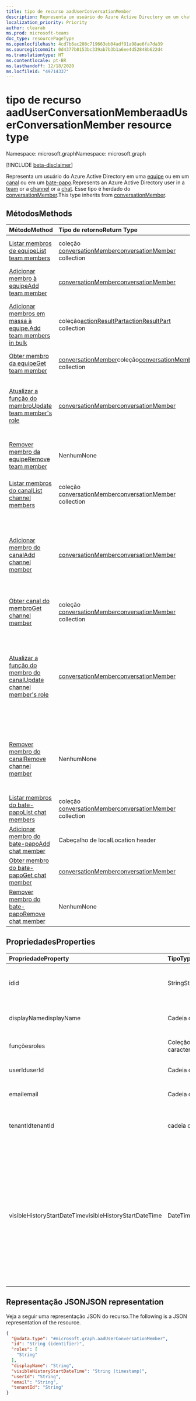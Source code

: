```yaml
---
title: tipo de recurso aadUserConversationMember
description: Representa um usuário do Azure Active Directory em um chat ou canal.
localization_priority: Priority
author: clearab
ms.prod: microsoft-teams
doc_type: resourcePageType
ms.openlocfilehash: 4cd7b6ac208c719663eb04adf91a98ae6fa7da39
ms.sourcegitcommit: 0d4377b0153bc339ab7b3b1a6ee4d52848b622d4
ms.translationtype: HT
ms.contentlocale: pt-BR
ms.lasthandoff: 12/18/2020
ms.locfileid: "49714337"
---
```

# <a name="aaduserconversationmember-resource-type"></a><span data-ttu-id="9c799-103">tipo de recurso aadUserConversationMember</span><span class="sxs-lookup"><span data-stu-id="9c799-103">aadUserConversationMember resource type</span></span>

<span data-ttu-id="9c799-104">Namespace: microsoft.graph</span><span class="sxs-lookup"><span data-stu-id="9c799-104">Namespace: microsoft.graph</span></span>

[!INCLUDE [beta-disclaimer](../../includes/beta-disclaimer.md)]

<span data-ttu-id="9c799-105">Representa um usuário do Azure Active Directory em uma [equipe](team.md) ou em um [canal](channel.md) ou em um [bate-papo](chat.md).</span><span class="sxs-lookup"><span data-stu-id="9c799-105">Represents an Azure Active Directory user in a [team](team.md) or a [channel](channel.md) or a [chat](chat.md).</span></span> <span data-ttu-id="9c799-106">Esse tipo é herdado do [conversationMember](conversationmember.md).</span><span class="sxs-lookup"><span data-stu-id="9c799-106">This type inherits from [conversationMember](conversationmember.md).</span></span>

## <a name="methods"></a><span data-ttu-id="9c799-107">Métodos</span><span class="sxs-lookup"><span data-stu-id="9c799-107">Methods</span></span>

| <span data-ttu-id="9c799-108">Método</span><span class="sxs-lookup"><span data-stu-id="9c799-108">Method</span></span>       | <span data-ttu-id="9c799-109">Tipo de retorno</span><span class="sxs-lookup"><span data-stu-id="9c799-109">Return Type</span></span>  |<span data-ttu-id="9c799-110">Descrição</span><span class="sxs-lookup"><span data-stu-id="9c799-110">Description</span></span>|
|:---------------|:--------|:----------|
|[<span data-ttu-id="9c799-111">Listar membros de equipe</span><span class="sxs-lookup"><span data-stu-id="9c799-111">List team members</span></span>](../api/team-list-members.md)|<span data-ttu-id="9c799-112">coleção [conversationMember](../resources/conversationmember.md)</span><span class="sxs-lookup"><span data-stu-id="9c799-112">[conversationMember](../resources/conversationmember.md) collection</span></span>|<span data-ttu-id="9c799-113">Obtenha a lista de membros nessa equipe.</span><span class="sxs-lookup"><span data-stu-id="9c799-113">Get the list of members in the team.</span></span>|
|[<span data-ttu-id="9c799-114">Adicionar membro à equipe</span><span class="sxs-lookup"><span data-stu-id="9c799-114">Add team member</span></span>](../api/team-post-members.md)|[<span data-ttu-id="9c799-115">conversationMember</span><span class="sxs-lookup"><span data-stu-id="9c799-115">conversationMember</span></span>](../resources/conversationmember.md)|<span data-ttu-id="9c799-116">Adicione um novo membro à equipe.</span><span class="sxs-lookup"><span data-stu-id="9c799-116">Add a new member to the team.</span></span>|
|[<span data-ttu-id="9c799-117">Adicionar membros em massa à equipe.</span><span class="sxs-lookup"><span data-stu-id="9c799-117">Add team members in bulk</span></span>](../api/conversationmembers-add.md)|<span data-ttu-id="9c799-118">coleção[actionResultPart](../resources/actionresultpart.md)</span><span class="sxs-lookup"><span data-stu-id="9c799-118">[actionResultPart](../resources/actionresultpart.md) collection</span></span>|<span data-ttu-id="9c799-119">Adicione vários membros à equipe em uma única solicitação.</span><span class="sxs-lookup"><span data-stu-id="9c799-119">Add multiple members to the team in a single request.</span></span>|
|[<span data-ttu-id="9c799-120">Obter membro da equipe</span><span class="sxs-lookup"><span data-stu-id="9c799-120">Get team member</span></span>](../api/team-get-members.md) | <span data-ttu-id="9c799-121">[conversationMember](conversationmember.md)coleção</span><span class="sxs-lookup"><span data-stu-id="9c799-121">[conversationMember](conversationmember.md) collection</span></span> | <span data-ttu-id="9c799-122">Obtenha um membro na equipe.</span><span class="sxs-lookup"><span data-stu-id="9c799-122">Get a member in the team.</span></span>|
|[<span data-ttu-id="9c799-123">Atualizar a função do membro</span><span class="sxs-lookup"><span data-stu-id="9c799-123">Update team member's role</span></span>](../api/team-update-members.md)|[<span data-ttu-id="9c799-124">conversationMember</span><span class="sxs-lookup"><span data-stu-id="9c799-124">conversationMember</span></span>](../resources/conversationmember.md)|<span data-ttu-id="9c799-125">Alterar um membro para um proprietário ou voltar para um membro regular.</span><span class="sxs-lookup"><span data-stu-id="9c799-125">Change a member to an owner or back to a regular member.</span></span>|
|[<span data-ttu-id="9c799-126">Remover membro da equipe</span><span class="sxs-lookup"><span data-stu-id="9c799-126">Remove team member</span></span>](../api/team-delete-members.md)|<span data-ttu-id="9c799-127">Nenhum</span><span class="sxs-lookup"><span data-stu-id="9c799-127">None</span></span>|<span data-ttu-id="9c799-128">Remova um membro existente da equipe.</span><span class="sxs-lookup"><span data-stu-id="9c799-128">Remove an existing member from the team.</span></span>|
|[<span data-ttu-id="9c799-129">Listar membros do canal</span><span class="sxs-lookup"><span data-stu-id="9c799-129">List channel members</span></span>](../api/channel-list-members.md) | <span data-ttu-id="9c799-130">coleção [conversationMember](conversationmember.md)</span><span class="sxs-lookup"><span data-stu-id="9c799-130">[conversationMember](conversationmember.md) collection</span></span> | <span data-ttu-id="9c799-131">Obter a lista de todos os membros em um canal.</span><span class="sxs-lookup"><span data-stu-id="9c799-131">Get the list of all members in a channel.</span></span>|
|[<span data-ttu-id="9c799-132">Adicionar membro do canal</span><span class="sxs-lookup"><span data-stu-id="9c799-132">Add channel member</span></span>](../api/channel-post-members.md) | [<span data-ttu-id="9c799-133">conversationMember</span><span class="sxs-lookup"><span data-stu-id="9c799-133">conversationMember</span></span>](conversationmember.md) | <span data-ttu-id="9c799-134">Adicionar um membro a um canal.</span><span class="sxs-lookup"><span data-stu-id="9c799-134">Add a member to a channel.</span></span> <span data-ttu-id="9c799-135">Suportado só para o`channel`com MembershipType de.`private`</span><span class="sxs-lookup"><span data-stu-id="9c799-135">Only supported for `channel`with membershipType of `private`.</span></span>|
|[<span data-ttu-id="9c799-136">Obter canal do membro</span><span class="sxs-lookup"><span data-stu-id="9c799-136">Get channel member</span></span>](../api/channel-get-members.md) | <span data-ttu-id="9c799-137">coleção [conversationMember](conversationmember.md)</span><span class="sxs-lookup"><span data-stu-id="9c799-137">[conversationMember](conversationmember.md) collection</span></span> | <span data-ttu-id="9c799-138">Obtenha um membro em um canal.</span><span class="sxs-lookup"><span data-stu-id="9c799-138">Get a member in a channel.</span></span>|
|[<span data-ttu-id="9c799-139">Atualizar a função do membro do canal</span><span class="sxs-lookup"><span data-stu-id="9c799-139">Update channel member's role</span></span>](../api/channel-update-members.md) | [<span data-ttu-id="9c799-140">conversationMember</span><span class="sxs-lookup"><span data-stu-id="9c799-140">conversationMember</span></span>](conversationmember.md) | <span data-ttu-id="9c799-141">Atualize as propriedades de um membro do canal.</span><span class="sxs-lookup"><span data-stu-id="9c799-141">Update the properties of a member of the channel.</span></span> <span data-ttu-id="9c799-142">Suportado só para o canal com MembershipType de`private`.</span><span class="sxs-lookup"><span data-stu-id="9c799-142">Only supported for channel with membershipType of `private`.</span></span>|
|[<span data-ttu-id="9c799-143">Remover membro do canal</span><span class="sxs-lookup"><span data-stu-id="9c799-143">Remove channel member</span></span>](../api/channel-delete-members.md) | <span data-ttu-id="9c799-144">Nenhum</span><span class="sxs-lookup"><span data-stu-id="9c799-144">None</span></span> | <span data-ttu-id="9c799-145">Exclua um membro de um canal.</span><span class="sxs-lookup"><span data-stu-id="9c799-145">Delete a member from a channel.</span></span> <span data-ttu-id="9c799-146">Suportado só com o `channelType` de `private`.</span><span class="sxs-lookup"><span data-stu-id="9c799-146">Only supported for `channelType` of `private`.</span></span>|
|[<span data-ttu-id="9c799-147">Listar membros do bate-papo</span><span class="sxs-lookup"><span data-stu-id="9c799-147">List chat members</span></span>](../api/chat-list-members.md) | <span data-ttu-id="9c799-148">coleção [conversationMember](conversationmember.md)</span><span class="sxs-lookup"><span data-stu-id="9c799-148">[conversationMember](conversationmember.md) collection</span></span> | <span data-ttu-id="9c799-149">Obter a lista de todos os membros em um chat.</span><span class="sxs-lookup"><span data-stu-id="9c799-149">Get the list of all members in a chat.</span></span>|
|[<span data-ttu-id="9c799-150">Adicionar membro do bate-papo</span><span class="sxs-lookup"><span data-stu-id="9c799-150">Add chat member</span></span>](../api/chat-post-members.md) | <span data-ttu-id="9c799-151">Cabeçalho de local</span><span class="sxs-lookup"><span data-stu-id="9c799-151">Location header</span></span> | <span data-ttu-id="9c799-152">Adicionar um membro a um bate-papo.</span><span class="sxs-lookup"><span data-stu-id="9c799-152">Add a member to a chat.</span></span>| 
|[<span data-ttu-id="9c799-153">Obter membro do bate-papo</span><span class="sxs-lookup"><span data-stu-id="9c799-153">Get chat member</span></span>](../api/chat-get-members.md) | [<span data-ttu-id="9c799-154">conversationMember</span><span class="sxs-lookup"><span data-stu-id="9c799-154">conversationMember</span></span>](conversationmember.md) | <span data-ttu-id="9c799-155">Obtenha um membro em um chat.</span><span class="sxs-lookup"><span data-stu-id="9c799-155">Get a member in a chat.</span></span>|
|[<span data-ttu-id="9c799-156">Remover membro do bate-papo</span><span class="sxs-lookup"><span data-stu-id="9c799-156">Remove chat member</span></span>](../api/chat-delete-members.md) | <span data-ttu-id="9c799-157">Nenhum</span><span class="sxs-lookup"><span data-stu-id="9c799-157">None</span></span> | <span data-ttu-id="9c799-158">Remover um membro de um bate-papo.</span><span class="sxs-lookup"><span data-stu-id="9c799-158">Remove a member from a chat.</span></span>| 

## <a name="properties"></a><span data-ttu-id="9c799-159">Propriedades</span><span class="sxs-lookup"><span data-stu-id="9c799-159">Properties</span></span>

| <span data-ttu-id="9c799-160">Propriedade</span><span class="sxs-lookup"><span data-stu-id="9c799-160">Property</span></span>   | <span data-ttu-id="9c799-161">Tipo</span><span class="sxs-lookup"><span data-stu-id="9c799-161">Type</span></span> |<span data-ttu-id="9c799-162">Descrição</span><span class="sxs-lookup"><span data-stu-id="9c799-162">Description</span></span>|
|:---------------|:--------|:----------|
|<span data-ttu-id="9c799-163">id</span><span class="sxs-lookup"><span data-stu-id="9c799-163">id</span></span>| <span data-ttu-id="9c799-164">String</span><span class="sxs-lookup"><span data-stu-id="9c799-164">String</span></span> | <span data-ttu-id="9c799-165">Somente leitura.</span><span class="sxs-lookup"><span data-stu-id="9c799-165">Read-only.</span></span> <span data-ttu-id="9c799-166">ID exclusivo do usuário.</span><span class="sxs-lookup"><span data-stu-id="9c799-166">Unique ID of the user.</span></span>|
|<span data-ttu-id="9c799-167">displayName</span><span class="sxs-lookup"><span data-stu-id="9c799-167">displayName</span></span>| <span data-ttu-id="9c799-168">Cadeia de caracteres</span><span class="sxs-lookup"><span data-stu-id="9c799-168">String</span></span> | <span data-ttu-id="9c799-169">O nome de exibição do usuário.</span><span class="sxs-lookup"><span data-stu-id="9c799-169">The display name of the user.</span></span> |
|<span data-ttu-id="9c799-170">funções</span><span class="sxs-lookup"><span data-stu-id="9c799-170">roles</span></span>| <span data-ttu-id="9c799-171">Coleção de cadeias de caracteres</span><span class="sxs-lookup"><span data-stu-id="9c799-171">String collection</span></span> | <span data-ttu-id="9c799-172">As funções desse usuário.</span><span class="sxs-lookup"><span data-stu-id="9c799-172">The roles for that user.</span></span> |
|<span data-ttu-id="9c799-173">userId</span><span class="sxs-lookup"><span data-stu-id="9c799-173">userId</span></span>| <span data-ttu-id="9c799-174">Cadeia de caracteres</span><span class="sxs-lookup"><span data-stu-id="9c799-174">String</span></span> | <span data-ttu-id="9c799-175">O GUID do usuário.</span><span class="sxs-lookup"><span data-stu-id="9c799-175">The GUID of the user.</span></span> |
|<span data-ttu-id="9c799-176">email</span><span class="sxs-lookup"><span data-stu-id="9c799-176">email</span></span>| <span data-ttu-id="9c799-177">Cadeia de caracteres</span><span class="sxs-lookup"><span data-stu-id="9c799-177">String</span></span>  | <span data-ttu-id="9c799-178">O endereço de email do usuário.</span><span class="sxs-lookup"><span data-stu-id="9c799-178">The email address of the user.</span></span> |
|<span data-ttu-id="9c799-179">tenantId</span><span class="sxs-lookup"><span data-stu-id="9c799-179">tenantId</span></span>| <span data-ttu-id="9c799-180">cadeia de caracteres</span><span class="sxs-lookup"><span data-stu-id="9c799-180">string</span></span>  | <span data-ttu-id="9c799-181">TenantId para o qual o usuário do Azure AD pertence.</span><span class="sxs-lookup"><span data-stu-id="9c799-181">TenantId which the Azure AD user belongs to.</span></span> |
|<span data-ttu-id="9c799-182">visibleHistoryStartDateTime</span><span class="sxs-lookup"><span data-stu-id="9c799-182">visibleHistoryStartDateTime</span></span>| <span data-ttu-id="9c799-183">DateTimeOffset</span><span class="sxs-lookup"><span data-stu-id="9c799-183">DateTimeOffset</span></span>  | <span data-ttu-id="9c799-184">O carimbo de data/hora indicando quanto o histórico de uma conversa é compartilhado com o membro da conversa.</span><span class="sxs-lookup"><span data-stu-id="9c799-184">The timestamp denoting how far back a conversation's history is shared with the conversation member.</span></span> <span data-ttu-id="9c799-185">Essa propriedade é configurável somente para os membros de um bate-papo.</span><span class="sxs-lookup"><span data-stu-id="9c799-185">This property is settable only for members of a chat.</span></span>|

## <a name="json-representation"></a><span data-ttu-id="9c799-186">Representação JSON</span><span class="sxs-lookup"><span data-stu-id="9c799-186">JSON representation</span></span>

<span data-ttu-id="9c799-187">Veja a seguir uma representação JSON do recurso.</span><span class="sxs-lookup"><span data-stu-id="9c799-187">The following is a JSON representation of the resource.</span></span>

<!-- {
  "blockType": "resource",
  "keyProperty": "id",
  "@odata.type": "microsoft.graph.aadUserConversationMember",
  "baseType": "microsoft.graph.conversationMember",
  "openType": false
}
-->
``` json
{
  "@odata.type": "#microsoft.graph.aadUserConversationMember",
  "id": "String (identifier)",
  "roles": [
    "String"
  ],
  "displayName": "String",
  "visibleHistoryStartDateTime": "String (timestamp)",
  "userId": "String",
  "email": "String",
  "tenantId": "String"
}
```

<!-- uuid: 8fcb5dbc-d5aa-4681-8e31-b001d5168d79
2015-10-25 14:57:30 UTC -->
<!--
{
  "type": "#page.annotation",
  "description": "aadUserConversationMember",
  "keywords": "",
  "section": "documentation",
  "tocPath": "",
  "suppressions": []
}
-->
